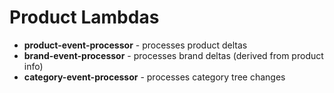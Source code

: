 # Product Lambdas

- **product-event-processor** - processes product deltas
- **brand-event-processor** - processes brand deltas (derived from product info)
- **category-event-processor** - processes category tree changes
